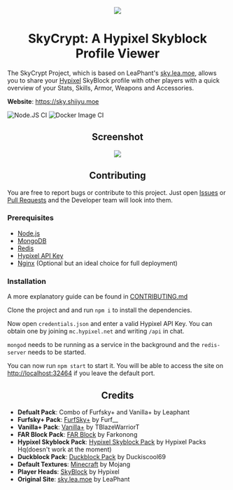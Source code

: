 <p align="center"><img src="https://i.imgur.com/Ij5J9G9.png"></p>
<h1 align="center">SkyCrypt: A Hypixel Skyblock Profile Viewer</h1>

The SkyCrypt Project, which is based on LeaPhant's [sky.lea.moe](https://sky.lea.moe), allows you to share your <a href="https://hypixel.net/">Hypixel</a> SkyBlock profile with other players with a quick overview of your Stats, Skills, Armor, Weapons and Accessories.

**Website**: https://sky.shiiyu.moe

![Node.JS CI](https://github.com/SkyCryptWebsite/SkyCrypt/workflows/Node.js%20CI/badge.svg) 
![Docker Image CI](https://github.com/SkyCryptWebsite/SkyCrypt/workflows/Docker%20Image%20CI/badge.svg) 
<h2 align="center">Screenshot</h1>

<p align="center"><img src="https://i.imgur.com/aa7HCev.png"></p>

<h2 align="center">Contributing</h1>

You are free to report bugs or contribute to this project. Just open <a href="../../issues">Issues</a> or <a href="../../pulls">Pull Requests</a> and the Developer team will look into them.

<h3>Prerequisites</h3>

- <a href="https://nodejs.org/">Node.js</a>
- <a href="https://docs.mongodb.com/manual/administration/install-community/">MongoDB</a>
- <a href="https://redis.io/">Redis</a>
- <a href="https://api.hypixel.net/">Hypixel API Key</a>
- <a href="https://www.nginx.com/">Nginx</a> (Optional but an ideal choice for full deployment)


<h3>Installation</h3>
A more explanatory guide can be found in <a href="/CONTRIBUTING.md">CONTRIBUTING.md</a>

Clone the project and and run `npm i` to install the dependencies.

Now open `credentials.json` and enter a valid Hypixel API Key. You can obtain one by joining `mc.hypixel.net` and writing `/api` in chat.

`mongod` needs to be running as a service in the background and the `redis-server` needs to be started.

You can now run `npm start` to start it. You will be able to access the site on <a href="http://localhost:32464">http://localhost:32464</a> if you leave the default port.

<h2 align="center">Credits</h2>

- **Defualt Pack**: Combo of Furfsky+ and Vanilla+ by Leaphant
- **Furfsky+ Pack**: <a href="https://hypixel.net/threads/2138599/">FurfSky+</a> by Furf__
- **Vanilla+ Pack**: <a href="https://hypixel.net/threads/2147652/">Vanilla+</a> by TBlazeWarriorT
- **FAR Block Pack**: <a href="https://hypixel.net/threads/far-block-hypixel-skyblock-resource-pack.2377411/">FAR Block</a> by Farkonong
- **Hypixel Skyblock Pack**: <a href="https://hypixel.net/threads/hypixel-skyblock-pack-the-dungeon-update-i.2103515/">Hypixel Skyblock Pack</a> by Hypixel Packs Hq(doesn't work at the moment)
- **Duckblock Pack**: <a href="https://hypixel.net/threads/outdated-go-to-new-link-x16-v4-0-beta-duckblock-a-skyblock-pack-purely-made-by-me.2794366/">Duckblock Pack</a> by Duckiscool69
- **Default Textures**: <a href="https://www.minecraft.net/">Minecraft</a> by Mojang
- **Player Heads**: <a href="https://hypixel.net/forums/skyblock.157/">SkyBlock</a> by Hypixel
- **Original Site**: <a href="https://sky.lea.moe/">sky.lea.moe</a> by LeaPhant


